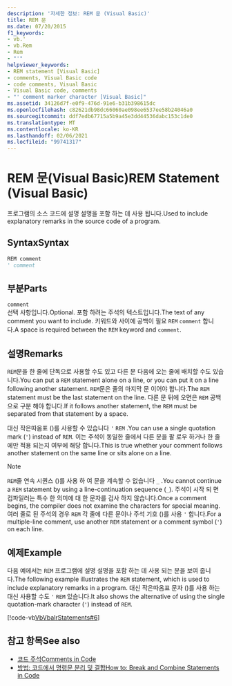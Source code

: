 ```yaml
---
description: '자세한 정보: REM 문 (Visual Basic)'
title: REM 문
ms.date: 07/20/2015
f1_keywords:
- vb.'
- vb.Rem
- Rem
- "'"
helpviewer_keywords:
- REM statement [Visual Basic]
- comments, Visual Basic code
- code comments, Visual Basic
- Visual Basic code, comments
- "' comment marker character [Visual Basic]"
ms.assetid: 34126d7f-e0f9-476d-91e6-b31b398615dc
ms.openlocfilehash: c82621db98dc66060ae098ee6537ee58b24046a0
ms.sourcegitcommit: ddf7edb67715a5b9a45e3dd44536dabc153c1de0
ms.translationtype: MT
ms.contentlocale: ko-KR
ms.lasthandoff: 02/06/2021
ms.locfileid: "99741317"
---
```

# <a name="rem-statement-visual-basic"></a><span data-ttu-id="6a468-103">REM 문(Visual Basic)</span><span class="sxs-lookup"><span data-stu-id="6a468-103">REM Statement (Visual Basic)</span></span>

<span data-ttu-id="6a468-104">프로그램의 소스 코드에 설명 설명을 포함 하는 데 사용 됩니다.</span><span class="sxs-lookup"><span data-stu-id="6a468-104">Used to include explanatory remarks in the source code of a program.</span></span>  
  
## <a name="syntax"></a><span data-ttu-id="6a468-105">Syntax</span><span class="sxs-lookup"><span data-stu-id="6a468-105">Syntax</span></span>  
  
```vb  
REM comment  
' comment  
```  
  
## <a name="parts"></a><span data-ttu-id="6a468-106">부분</span><span class="sxs-lookup"><span data-stu-id="6a468-106">Parts</span></span>  

 `comment`  
 <span data-ttu-id="6a468-107">선택 사항입니다.</span><span class="sxs-lookup"><span data-stu-id="6a468-107">Optional.</span></span> <span data-ttu-id="6a468-108">포함 하려는 주석의 텍스트입니다.</span><span class="sxs-lookup"><span data-stu-id="6a468-108">The text of any comment you want to include.</span></span> <span data-ttu-id="6a468-109">키워드와 사이에 공백이 필요 `REM` `comment` 합니다.</span><span class="sxs-lookup"><span data-stu-id="6a468-109">A space is required between the `REM` keyword and `comment`.</span></span>  
  
## <a name="remarks"></a><span data-ttu-id="6a468-110">설명</span><span class="sxs-lookup"><span data-stu-id="6a468-110">Remarks</span></span>  

 <span data-ttu-id="6a468-111">`REM`문을 한 줄에 단독으로 사용할 수도 있고 다른 문 다음에 오는 줄에 배치할 수도 있습니다.</span><span class="sxs-lookup"><span data-stu-id="6a468-111">You can put a `REM` statement alone on a line, or you can put it on a line following another statement.</span></span> <span data-ttu-id="6a468-112">`REM`문은 줄의 마지막 문 이어야 합니다.</span><span class="sxs-lookup"><span data-stu-id="6a468-112">The `REM` statement must be the last statement on the line.</span></span> <span data-ttu-id="6a468-113">다른 문 뒤에 오면은 `REM` 공백으로 구분 해야 합니다.</span><span class="sxs-lookup"><span data-stu-id="6a468-113">If it follows another statement, the `REM` must be separated from that statement by a space.</span></span>  
  
 <span data-ttu-id="6a468-114">대신 작은따옴표 ()를 사용할 수 있습니다 `'` `REM` .</span><span class="sxs-lookup"><span data-stu-id="6a468-114">You can use a single quotation mark (`'`) instead of `REM`.</span></span> <span data-ttu-id="6a468-115">이는 주석이 동일한 줄에서 다른 문을 팔 로우 하거나 한 줄에만 적용 되는지 여부에 해당 합니다.</span><span class="sxs-lookup"><span data-stu-id="6a468-115">This is true whether your comment follows another statement on the same line or sits alone on a line.</span></span>  
  
> [!NOTE]
> <span data-ttu-id="6a468-116">`REM`줄 연속 시퀀스 ()를 사용 하 여 문을 계속할 수 없습니다 `_` .</span><span class="sxs-lookup"><span data-stu-id="6a468-116">You cannot continue a `REM` statement by using a line-continuation sequence (`_`).</span></span> <span data-ttu-id="6a468-117">주석이 시작 되 면 컴파일러는 특수 한 의미에 대 한 문자를 검사 하지 않습니다.</span><span class="sxs-lookup"><span data-stu-id="6a468-117">Once a comment begins, the compiler does not examine the characters for special meaning.</span></span> <span data-ttu-id="6a468-118">여러 줄로 된 주석의 경우 `REM` 각 줄에 다른 문이나 주석 기호 ()를 사용 `'` 합니다.</span><span class="sxs-lookup"><span data-stu-id="6a468-118">For a multiple-line comment, use another `REM` statement or a comment symbol (`'`) on each line.</span></span>  
  
## <a name="example"></a><span data-ttu-id="6a468-119">예제</span><span class="sxs-lookup"><span data-stu-id="6a468-119">Example</span></span>  

 <span data-ttu-id="6a468-120">다음 예에서는 `REM` 프로그램에 설명 설명을 포함 하는 데 사용 되는 문을 보여 줍니다.</span><span class="sxs-lookup"><span data-stu-id="6a468-120">The following example illustrates the `REM` statement, which is used to include explanatory remarks in a program.</span></span> <span data-ttu-id="6a468-121">대신 작은따옴표 문자 ()를 사용 하는 대신 사용할 수도 `'` `REM` 있습니다.</span><span class="sxs-lookup"><span data-stu-id="6a468-121">It also shows the alternative of using the single quotation-mark character (`'`) instead of `REM`.</span></span>  
  
 [!code-vb[VbVbalrStatements#6](~/samples/snippets/visualbasic/VS_Snippets_VBCSharp/VbVbalrStatements/VB/Class1.vb#6)]  
  
## <a name="see-also"></a><span data-ttu-id="6a468-122">참고 항목</span><span class="sxs-lookup"><span data-stu-id="6a468-122">See also</span></span>

- [<span data-ttu-id="6a468-123">코드 주석</span><span class="sxs-lookup"><span data-stu-id="6a468-123">Comments in Code</span></span>](../../programming-guide/program-structure/comments-in-code.md)
- [<span data-ttu-id="6a468-124">방법: 코드에서 명령문 분리 및 결합</span><span class="sxs-lookup"><span data-stu-id="6a468-124">How to: Break and Combine Statements in Code</span></span>](../../programming-guide/program-structure/how-to-break-and-combine-statements-in-code.md)
